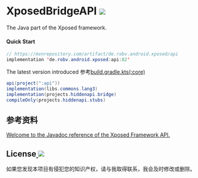 # XposedBridgeAPI <a href="settings.gradle.kts"><img src="https://img.shields.io/badge/PASS-Malt?style=for-the-badge&label=BUILD&labelColor=%230A69DA"/></a>
The Java part of the Xposed framework. 

#### Quick Start
```java
// https://mvnrepository.com/artifact/de.robv.android.xposed/api
implementation 'de.robv.android.xposed:api:82'
```
The latest version introduced 参考[build.gradle.kts(:core)](core/core/build.gradle.kts)
```java
api(project(":api"))
implementation(libs.commons.lang3)
implementation(projects.hiddenapi.bridge)
compileOnly(projects.hiddenapi.stubs)
```

## 参考资料
[Welcome to the Javadoc reference of the Xposed Framework API. ](https://api.xposed.info/reference/packages.html)

## License<a href="LICENSE">  <img src="https://img.shields.io/badge/Apache%20License%202.0-Malt?style=flat&label=License&labelColor=%23E77333"></a>
如果您发现本项目有侵犯您的知识产权，请与我取得联系，我会及时修改或删除。
